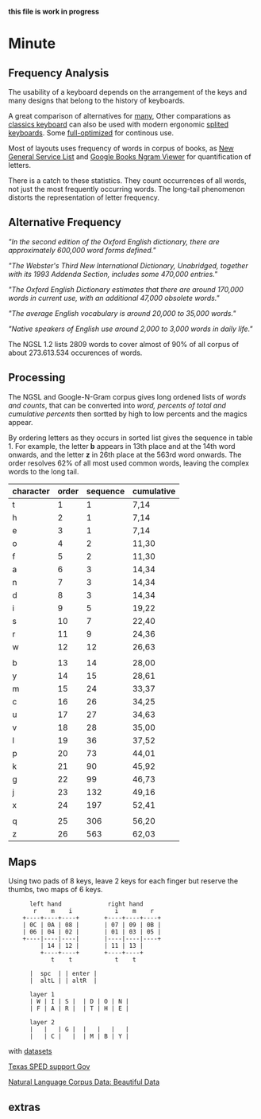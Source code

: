 __this file is work in progress__

# Minute 

## Frequency Analysis

The usability of a keyboard depends on the arrangement of the keys and many designs that belong to the history of keyboards.

A great comparison of alternatives for [many](https://www.preprints.org/manuscript/202103.0287/v1), 
Other comparations as [classics keyboard](http://pinouchon.github.io/keyboard/layouts/2016/03/07/layouts-review-dvorak-vs-colemak-vs-carpalx-vs-workman.html) can also be used with modern ergonomic [splited keyboards](https://github.com/diimdeep/awesome-split-keyboards). Some [full-optimized](https://mk.bcgsc.ca/carpalx/?full_optimization) for continous use.

Most of layouts uses frequency of words in corpus of books, as [New General Service List](https://www.newgeneralservicelist.com/) and 
[Google Books Ngram Viewer](https://books.google.com/ngrams) for quantification of letters. 

There is a catch to these statistics. They count occurrences of all words, not just the most frequently occurring words. The long-tail phenomenon distorts the representation of letter frequency. 

## Alternative Frequency

_"In the second edition of the Oxford English dictionary, there are approximately 600,000 word forms defined."_

_"The Webster's Third New International Dictionary, Unabridged, together with its 1993 Addenda Section, includes some 470,000 entries."_

_"The Oxford English Dictionary estimates that there are around 170,000 words in current use, with an additional 47,000 obsolete words."_

_"The average English vocabulary is around 20,000 to 35,000 words."_

_"Native speakers of English use around 2,000 to 3,000 words in daily life."_

The NGSL 1.2 lists 2809 words to cover almost of 90% of all corpus of about 273.613.534 occurences of words.

## Processing

The NGSL and Google-N-Gram corpus gives long ordened lists of _words and counts_, that can be converted into _word, percents of total and cumulative percents_ then sortted by high to low percents and the magics appear. 

By ordering letters as they occurs in sorted list gives the sequence in table 1. For example, the letter **b** appears in 13th place and at the 14th word onwards, and the letter **z** in 26th place at the 563rd word onwards. The order resolves 62% of all most used common words, leaving the complex words to the long tail.

| character | order | sequence | cumulative |
|---|---|---|---|
| t | 1 | 1 | 7,14 |
| h | 2 | 1 | 7,14 |
| e | 3 | 1 | 7,14 |
| o | 4 | 2 | 11,30 |
| f | 5 | 2 | 11,30 |
| a | 6 | 3 | 14,34 |
| n | 7 | 3 | 14,34 |
| d | 8 | 3 | 14,34 |
| i | 9 | 5 | 19,22 |
| s | 10 | 7 | 22,40 |
| r | 11 | 9 | 24,36 |
| w | 12 | 12 | 26,63 |
| | | | |
| b | 13 | 14 | 28,00 |
| y | 14 | 15 | 28,61 |
| m | 15 | 24 | 33,37 |
| c | 16 | 26 | 34,25 |
| u | 17 | 27 | 34,63 |
| v | 18 | 28 | 35,00 |
| l | 19 | 36 | 37,52 |
| p | 20 | 73 | 44,01 |
| k | 21 | 90 | 45,92 |
| g | 22 | 99 | 46,73 |
| j | 23 | 132 | 49,16 |
| x | 24 | 197 | 52,41 |
| | | | |
| q | 25 | 306 | 56,20 |
| z | 26 | 563 | 62,03 |

## Maps 

Using two pads of 8 keys, leave 2 keys for each finger but reserve the thumbs, two maps of 6 keys.

          left hand             right hand
           r    m    i            i    m    r
        +----+----+----+       +----+----+----+   
        | 0C | 0A | 08 |       | 07 | 09 | 0B |
        | 06 | 04 | 02 |       | 01 | 03 | 05 |
        +----|----|----|       |----|----|----+
             | 14 | 12 |       | 11 | 13 |
             +----+----+       +----+----+   
                t    t            t    t

          |  spc  | | enter |
          |  altL | | altR  |             

          layer 1
          | W | I | S |  | D | O | N |
          | F | A | R |  | T | H | E |

          layer 2
          |   |   | G |  |   |   |   |
          |   | C |   |  | M | B | Y |
  
    
with [datasets](https://storage.googleapis.com/books/ngrams/books/datasetsv3.html)

[Texas SPED support Gov](https://spedsupport.tea.texas.gov/sites/default/files/2023-08/high-frequency-word-list.pdf)

[Natural Language Corpus Data: Beautiful Data](http://norvig.com/ngrams/)

## extras
